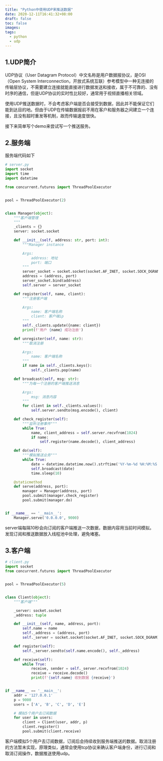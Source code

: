 ```yaml
---
title: "Python中使用UDP来推送数据"
date: 2020-12-11T16:41:32+08:00
draft: false
toc: false
images:
tags: 
  - python
  - udp
---
```


## 1.UDP简介

UDP协议（User Datagram Protocol）中文名称是用户数据报协议，是OSI（Open System Interconnection，开放式系统互联）参考模型中一种无连接的传输层协议，不需要建立连接就能直接进行数据发送和接收，属于不可靠的、没有时序的通信，但是UDP协议的实时性比较好，通常用于视频直播相关领域。

使用UDP推送数据时，不会考虑客户端是否会接受到数据，因此并不能保证它们能到达目的地。但由于UDP在传输数据报前不用在客户和服务器之间建立一个连接，且没有超时重发等机制，故而传输速度很快。

接下来简单写个demo来尝试写一个推送服务。

## 2.服务端

服务端代码如下

```python
# server.py
import socket
import time
import datetime

from concurrent.futures import ThreadPoolExecutor


pool = ThreadPoolExecutor(2)


class Manager(object):
    """客户端管理
    """
    _clients = {}
    server: socket.socket

    def __init__(self, address: str, port: int):
        """Manager instance

        Args:
            address: 地址
            port: 端口
        """
        server_socket = socket.socket(socket.AF_INET, socket.SOCK_DGRAM)
        address = (address, port)
        server_socket.bind(address)
        self.server = server_socket

    def register(self, name, client):
        """注册客户端

        Args:
            name: 客户端名称
            client: 客户端ip
        """
        self._clients.update({name: client})
        print(f'用户 {name} 成功注册')

    def unregister(self, name: str):
        """取消注册

        Args:
            name: 客户端名称
        """
        if name in self._clients.keys():
            self._clients.pop(name)

    def broadcast(self, msg: str):
        """为每一个注册的客户端推送消息

        Args:
            msg: 消息内容
        """
        for client in self._clients.values():
            self.server.sendto(msg.encode(), client)

    def check_register(self):
        """监听注册事件"""
        while True:
            name, client_address = self.server.recvfrom(1024)
            if name:
                self.register(name.decode(), client_address)

    def do(self):
        """模拟推送业务"""
        while True:
            date = datetime.datetime.now().strftime('%Y-%m-%d %H:%M:%S')
            self.broadcast(date)
            time.sleep(10)

    @staticmethod
    def serve(address, port):
        manager = Manager(address, port)
        pool.submit(manager.check_register)
        pool.submit(manager.do)


if __name__ == '__main__':
    Manager.serve('0.0.0.0', 9000)

```

server端每隔10秒会向订阅的客户端推送一次数据，数据内容用当前时间模拟。发现订阅和推送数据放入线程池中处理，避免堵塞。

## 3.客户端

```py
# client.py
import socket
from concurrent.futures import ThreadPoolExecutor


pool = ThreadPoolExecutor(5)


class Client(object):
    """客户端"""

    _server: socket.socket
    _address: tuple

    def __init__(self, name, address, port):
        self.name = name
        self._address = (address, port)
        self._server = socket.socket(socket.AF_INET, socket.SOCK_DGRAM)

    def register(self):
        self._server.sendto(self.name.encode(), self._address)

    def receive(self):
        while True:
            receive, sender = self._server.recvfrom(1024)
            receive = receive.decode()
            print(f'{self.name} 收到数据 {receive}')


if __name__ == '__main__':
    addr = '127.0.0.1'
    p = 9000
    users = ['A', 'B', 'C', 'D', 'E']

    # 模拟5个用户去订阅数据
    for user in users:
        client = Client(user, addr, p)
        client.register()
        pool.submit(client.receive)

```

客户端模拟5个用户去订阅数据，订阅后会持续收到服务端推送的数据。取消注册的方法暂未实现，原理类似，通常会使用tcp协议来确认客户端身份，进行订阅和取消订阅操作，数据推送使用udp。

